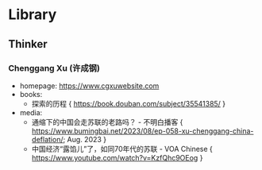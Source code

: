 # Library
## Thinker
### Chenggang Xu (许成钢)
- homepage: https://www.cgxuwebsite.com
- books:
	- 探索的历程 { https://book.douban.com/subject/35541385/ }
- media:
	- 通缩下的中国会走苏联的老路吗？ - 不明白播客 { https://www.bumingbai.net/2023/08/ep-058-xu-chenggang-china-deflation/; Aug. 2023 }
	- 中国经济“露馅儿”了，如同70年代的苏联 - VOA Chinese { https://www.youtube.com/watch?v=KzfQhc9OEog }